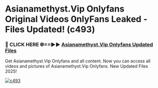 # Asianamethyst.Vip Onlyfans Original Videos 0nlyFans Leaked - Files Updated! (c493)

<h3>🔴 CLICK HERE 🌐==►► <a href="https://tinyurl.com/ehrbuxhb" rel="nofollow">Asianamethyst.Vip Onlyfans Updated Files</a></h3>

Get Asianamethyst.Vip Onlyfans and all content. Now you can access all videos and pictures of Asianamethyst.Vip Onlyfans. New Updated Files 2025!

[![c493](https://i.imgur.com/lVYEuWS.gif)](https://tinyurl.com/ehrbuxhb)

